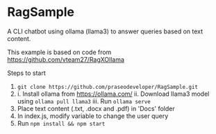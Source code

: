 # RagSample
A CLI chatbot using ollama (llama3) to answer queries based on text content. 

This example is based on code from
https://github.com/vteam27/RagXOllama

Steps to start
1. `git clone https://github.com/praseodeveloper/RagSample.git`
2.  i.   Install ollama from https://ollama.com/
    ii.  Download llama3 model using `ollama pull llama3`
    iii. Run `ollama serve`
3.  Place text content (.txt, .docx and .pdf) in 'Docs' folder
4.  In index.js, modify <sUserQuery> variable to change the user query
5.  Run `npm install && npm start`  
